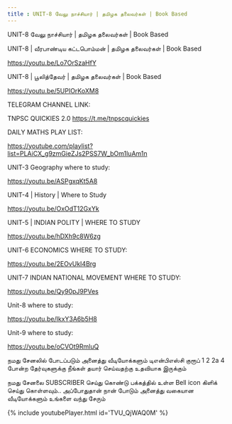 ```yaml
---
title : UNIT-8 வேலு நாச்சியார் | தமிழக தலைவர்கள் | Book Based
---
```


UNIT-8 வேலு நாச்சியார் | தமிழக தலைவர்கள் | Book Based

UNIT-8 | வீரபாண்டிய கட்டபொம்மன் | தமிழக தலைவர்கள் | Book Based

https://youtu.be/Lo7OrSzaHfY

UNIT-8 | பூலித்தேவர் | தமிழக தலைவர்கள் | Book Based

https://youtu.be/5UPIOrKoXM8


TELEGRAM CHANNEL LINK:

TNPSC QUICKIES 2.0
https://t.me/tnpscquickies


DAILY MATHS PLAY LIST:

https://youtube.com/playlist?list=PLAiCX_g9zmGieZJs2PSS7W_bOm1luAm1n

UNIT-3 Geography where to study:

https://youtu.be/ASPgxqKt5A8

UNIT-4 | History | Where to Study

https://youtu.be/OxOdT12GxYk

UNIT-5 | INDIAN POLITY | WHERE TO STUDY

https://youtu.be/hDXh9c8W6zg

UNIT-6 ECONOMICS  WHERE TO STUDY:

https://youtu.be/2EOvUkI4Brg

UNIT-7 INDIAN NATIONAL MOVEMENT WHERE TO STUDY:

https://youtu.be/Qy90pJ9PVes

Unit-8 where to study:

https://youtu.be/IkxY3A6b5H8

Unit-9 where to study:

https://youtu.be/oCVOt9RmluQ

நமது சேனலில் போடப்படும் அனைத்து வீடியோக்களும் டிஎன்பிஎஸ்சி குரூப் 1 2 2a 4 போன்ற தேர்வுகளுக்கு நீங்கள் தயார் செய்வதற்கு உதவியாக இருக்கும்

நமது சேனலை SUBSCRIBER செய்து கொண்டு பக்கத்தில் உள்ள Bell icon கிளிக் செய்து கொள்ளவும்.. அப்போதுதான் நான் போடும் அனைத்து வகையான வீடியோக்களும் உங்களை வந்து சேரும்



{% include youtubePlayer.html id='TVU_QjWAQ0M' %}
